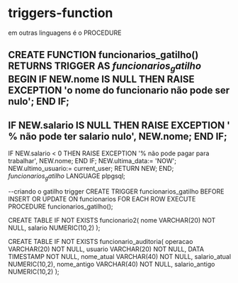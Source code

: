 # triggers-function
em outras linguagens é o PROCEDURE

CREATE FUNCTION funcionarios_gatilho() RETURNS TRIGGER AS $funcionarios_gatilho$
  BEGIN
  IF NEW.nome IS NULL THEN
    RAISE EXCEPTION 'o nome do funcionario não pode ser nulo';
  END IF;
  --
IF NEW.salario IS NULL THEN
    RAISE EXCEPTION ' % não pode ter salario nulo', NEW.nome;
  END IF;
  --
IF NEW.salario < 0 THEN
    RAISE EXCEPTION '% não pode pagar para trabalhar', NEW.nome;
  END IF;
  NEW.ultima_data:= 'NOW';
  NEW.ultimo_usuario:= current_user;
  RETURN NEW;
  END;
  $funcionarios_gatilho$
  LANGUAGE plpgsql;
  
  --criando o gatilho trigger
  CREATE TRIGGER funcionarios_gatilho BEFORE
  INSERT OR UPDATE ON  funcionarios
  FOR EACH ROW EXECUTE PROCEDURE funcionarios_gatilho();
  
  CREATE TABLE IF NOT EXISTS funcionario2(
    nome VARCHAR(20) NOT NULL,
    salario NUMERIC(10,2)
    );
  
CREATE TABLE IF NOT EXISTS funcionario_auditoria(
  operacao VARCHAR(20) NOT NULL,
  usuario VARCHAR(20) NOT NULL,
  DATA TIMESTAMP NOT NULL,
  nome_atual VARCHAR(40) NOT NULL,
  salario_atual NUMERIC(10,2),
  nome_antigo VARCHAR(40) NOT NULL,
  salario_antigo NUMERIC(10,2)
  );
